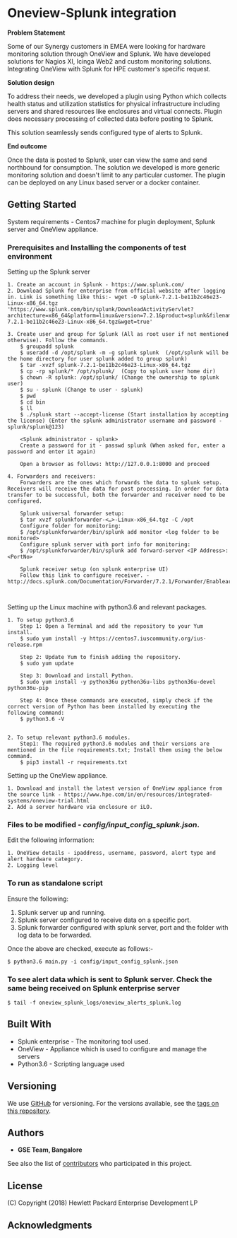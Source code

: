 # Oneview-Splunk integration

**Problem Statement**

Some of our Synergy customers in EMEA were looking for hardware monitoring solution through OneView and Splunk. We have developed solutions for Nagios XI, Icinga Web2 and custom monitoring solutions. Integrating OneView with Splunk for HPE customer's specific request. 

**Solution design**

To address their needs, we developed a plugin using Python which collects health status and utilization statistics for physical infrastructure including servers and shared resources like enclosures and virtual connects. Plugin does necessary processing of collected data before posting to Splunk.

This solution seamlessly sends configured type of alerts to Splunk.


**End outcome**

Once the data is posted to Splunk, user can view the same and send northbound for consumption. The solution we developed is more generic monitoring solution and doesn't limit to any particular customer. The plugin can be deployed on any Linux based server or a docker container.


## Getting Started

System requirements - Centos7 machine for plugin deployment, Splunk server and OneView appliance.

### Prerequisites and Installing the components of test environment

Setting up the Splunk server
```
1. Create an account in Splunk - https://www.splunk.com/
2. Download Splunk for enterprise from official website after logging in. Link is something like this:- wget -O splunk-7.2.1-be11b2c46e23-Linux-x86_64.tgz 'https://www.splunk.com/bin/splunk/DownloadActivityServlet?architecture=x86_64&platform=linux&version=7.2.1&product=splunk&filename=splunk-7.2.1-be11b2c46e23-Linux-x86_64.tgz&wget=true'

3. Create user and group for Splunk (All as root user if not mentioned otherwise). Follow the commands. 
	$ groupadd splunk
	$ useradd -d /opt/splunk -m -g splunk splunk  (/opt/splunk will be the home directory for user splunk added to group splunk)
	$ tar -xvzf splunk-7.2.1-be11b2c46e23-Linux-x86_64.tgz
	$ cp -rp splunk/* /opt/splunk/  (Copy to splunk user home dir)
	$ chown -R splunk: /opt/splunk/ (Change the ownership to splunk user)
	$ su - splunk (Change to user - splunk)
	$ pwd
	$ cd bin
	$ ll
	$ ./splunk start --accept-license (Start installation by accepting the license) (Enter the splunk administrator username and password - splunk/splunk@123)

	<Splunk administrator - splunk>
	Create a password for it - passwd splunk (When asked for, enter a password and enter it again)

	Open a browser as follows: http://127.0.0.1:8000 and proceed 
	
4. Forwarders and receivers:
	Forwarders are the ones which forwards the data to splunk setup. Receivers will receive the data for post processing. In order for data transfer to be successful, both the forwarder and receiver need to be configured. 
	
	Splunk universal forwarder setup:
	$ tar xvzf splunkforwarder-<…>-Linux-x86_64.tgz -C /opt
	Configure folder for monitoring:
	$ /opt/splunkforwarder/bin/splunk add monitor <log folder to be monitored>
	Configure splunk server with port info for monitoring:
	$ /opt/splunkforwarder/bin/splunk add forward-server <IP Address>:<PortNo>
	
	Splunk receiver setup (on splunk enterprise UI)
	Follow this link to configure receiver. - http://docs.splunk.com/Documentation/Forwarder/7.2.1/Forwarder/Enableareceiver 



```

Setting up the Linux  machine with python3.6 and relevant packages. 
```
1. To setup python3.6
	Step 1: Open a Terminal and add the repository to your Yum install.
	$ sudo yum install -y https://centos7.iuscommunity.org/ius-release.rpm
	
	Step 2: Update Yum to finish adding the repository.
	$ sudo yum update
	
	Step 3: Download and install Python.		
	$ sudo yum install -y python36u python36u-libs python36u-devel python36u-pip
	
	Step 4: Once these commands are executed, simply check if the correct version of Python has been installed by executing the following command:
	$ python3.6 -V
	
	
2. To setup relevant python3.6 modules. 
	Step1: The required python3.6 modules and their versions are mentioned in the file requirements.txt; Install them using the below command.
	$ pip3 install -r requirements.txt
```
Setting up the OneView appliance. 
```
1. Download and install the latest version of OneView appliance from the source link - https://www.hpe.com/in/en/resources/integrated-systems/oneview-trial.html
2. Add a server hardware via enclosure or iLO.
```

### Files to be modified - ***config/input_config_splunk.json***.

Edit the following information:
```
1. OneView details - ipaddress, username, password, alert type and alert hardware category.
2. Logging level
```



### To run as standalone script

Ensure the following:
1. Splunk server up and running. 
2. Splunk server configured to receive data on a specific port. 
3. Splunk forwarder configured with splunk server, port and the folder with log data to be forwarded. 

Once the above are checked, execute as follows:-

```
$ python3.6 main.py -i config/input_config_splunk.json
```

### To see alert data which is sent to Splunk server. Check the same being received on Splunk enterprise server

`$ tail -f oneview_splunk_logs/oneview_alerts_splunk.log`

	
## Built With

* Splunk enterprise - The monitoring tool used.
* OneView - Appliance which is used to configure and manage the servers
* Python3.6 - Scripting language used


## Versioning

We use [GitHub](http://github.org/) for versioning. For the versions available, see the [tags on this repository](https://github.com/your/project/tags). 

## Authors

* **GSE Team, Bangalore** 

See also the list of [contributors](https://github.hpe.com/GSE/oneview-nagios/graphs/contributors) who participated in this project.

## License

(C) Copyright (2018) Hewlett Packard Enterprise Development LP

## Acknowledgments

